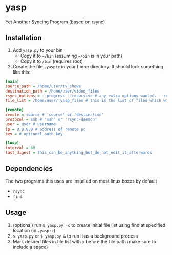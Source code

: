 # yasp
Yet Another Syncing Program (based on rsync)
## Installation
1. Add `yasp.py` to your bin
    * Copy it to `~/bin` (assuming `~/bin` is in your path)
    * Copy it to `/bin` (requires root)
2. Create the file `.yasprc` in your home directory. It should look something like this:
``` ini
[main]
source_path = /home/user/tv_shows
destination_path = /home/user/video_files
rsync_options = --progress --recursive # any extra options wanted. --recursive is recommended
file_list = /home/user/.yasp_files # this is the list of files which will be synced

[remote]
remote = source # 'source' or 'destination'
protocol = ssh # 'ssh' or 'rsync-daemon'
user = user # username 
ip = 8.8.8.8 # address of remote pc
key = # optional auth key 

[loop] 
interval = 60
last_digest = this_can_be_anything_but_do_not_edit_it_afterwards
```
## Dependencies
The two programs this uses are installed on most linux boxes by default
* `rsync`
* `find`

## Usage
1. (optional) run `$ yasp.py -c` to create initial file list using find at specified location (in `.yasprc`)
2. `$ yasp.py` or `$ yasp.py &` to run it as a background process
3. Mark desired files in file list with `x` before the file path (make sure to include a space)
